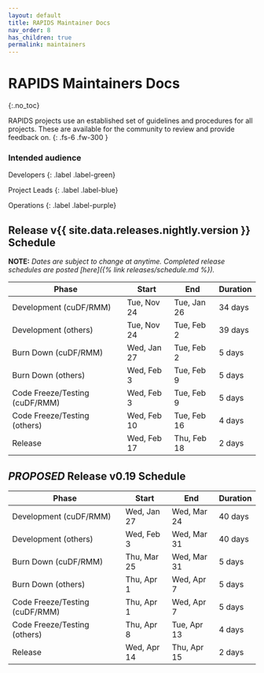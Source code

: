 ```yaml
---
layout: default
title: RAPIDS Maintainer Docs
nav_order: 8
has_children: true
permalink: maintainers
---
```


# RAPIDS Maintainers Docs
{:.no_toc}

RAPIDS projects use an established set of guidelines and procedures for all projects. These are available for the community to review and provide feedback on.
{: .fs-6 .fw-300 }

### Intended audience

Developers
{: .label .label-green}

Project Leads
{: .label .label-blue}

Operations
{: .label .label-purple}

## Release v{{ site.data.releases.nightly.version }} Schedule

**NOTE:** *Dates are subject to change at anytime. Completed release schedules are posted [here]({% link releases/schedule.md %}).*

Phase | Start | End | Duration
-- | -- | -- | --
Development (cuDF/RMM) | Tue, Nov 24 | Tue, Jan 26 | 34 days
Development (others) | Tue, Nov 24 | Tue, Feb 2 | 39 days
Burn Down (cuDF/RMM) | Wed, Jan 27 | Tue, Feb 2 | 5 days
Burn Down (others) | Wed, Feb 3 | Tue, Feb 9 | 5 days
Code Freeze/Testing (cuDF/RMM) | Wed, Feb 3 | Tue, Feb 9 | 5 days
Code Freeze/Testing (others) | Wed, Feb 10 | Tue, Feb 16 | 4 days
Release | Wed, Feb 17 | Thu, Feb 18 | 2 days

## _PROPOSED_ Release v0.19 Schedule

Phase | Start | End | Duration
-- | -- | -- | --
Development (cuDF/RMM) | Wed, Jan 27 | Wed, Mar 24 | 40 days
Development (others) | Wed, Feb 3 | Wed, Mar 31 | 40 days
Burn Down (cuDF/RMM) | Thu, Mar 25 | Wed, Mar 31 | 5 days
Burn Down (others) | Thu, Apr 1 | Wed, Apr 7 | 5 days
Code Freeze/Testing (cuDF/RMM) | Thu, Apr 1 | Wed, Apr 7 | 5 days
Code Freeze/Testing (others) | Thu, Apr 8 | Tue, Apr 13 | 4 days
Release | Wed, Apr 14 | Thu, Apr 15 | 2 days
